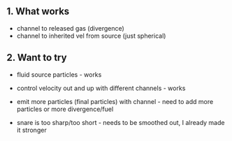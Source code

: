 ## 1. What works
- channel to released gas (divergence)
- channel to inherited vel from source (just spherical)


## 2. Want to try
- fluid source particles - works
- control velocity out and up with different channels - works

- emit more particles (final particles) with channel - need to add more particles or more divergence/fuel
- snare is too sharp/too short - needs to be smoothed out, I already made it stronger

